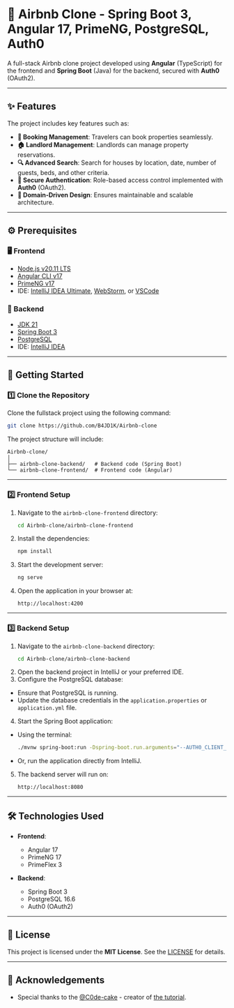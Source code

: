 # 🌟 Airbnb Clone - Spring Boot 3, Angular 17, PrimeNG, PostgreSQL, Auth0

A full-stack Airbnb clone project developed using **Angular** (TypeScript) for the frontend and **Spring Boot** (Java) for the backend, secured with **Auth0** (OAuth2).

---

## ✨ Features

The project includes key features such as:
- **📅 Booking Management**: Travelers can book properties seamlessly.
- **🏠 Landlord Management**: Landlords can manage property reservations.
- **🔍 Advanced Search**: Search for houses by location, date, number of guests, beds, and other criteria.
- **🔐 Secure Authentication**: Role-based access control implemented with **Auth0** (OAuth2).
- **🏢 Domain-Driven Design**: Ensures maintainable and scalable architecture.

---

## ⚙️ Prerequisites

### 🖥️ Frontend
- [Node.js v20.11 LTS](https://nodejs.org/en/)
- [Angular CLI v17](https://angular.io/cli)
- [PrimeNG v17](https://primeng.org/)
- IDE: [IntelliJ IDEA Ultimate](https://www.jetbrains.com/idea/), [WebStorm](https://www.jetbrains.com/webstorm/), or [VSCode](https://code.visualstudio.com/)

### 💾 Backend
- [JDK 21](https://jdk.java.net/21/)
- [Spring Boot 3](https://spring.io/projects/spring-boot)
- [PostgreSQL](https://www.postgresql.org/)
- IDE: [IntelliJ IDEA](https://www.jetbrains.com/idea/)

---

## 🚀 Getting Started

### 1️⃣ Clone the Repository

Clone the fullstack project using the following command:
```bash
git clone https://github.com/B4JD1K/Airbnb-clone
```

The project structure will include:
```
Airbnb-clone/
│
├── airbnb-clone-backend/   # Backend code (Spring Boot)
└── airbnb-clone-frontend/  # Frontend code (Angular)
```

---

### 2️⃣ Frontend Setup

1. Navigate to the `airbnb-clone-frontend` directory:
    ```bash
    cd Airbnb-clone/airbnb-clone-frontend
    ```
2. Install the dependencies:
    ```bash
    npm install
    ```
3. Start the development server:
    ```bash
    ng serve
    ```
4. Open the application in your browser at:
    ```text
    http://localhost:4200
    ```

---

### 3️⃣ Backend Setup

1. Navigate to the `airbnb-clone-backend` directory:
    ```bash
    cd Airbnb-clone/airbnb-clone-backend
    ```
2. Open the backend project in IntelliJ or your preferred IDE.
3. Configure the PostgreSQL database:
  - Ensure that PostgreSQL is running.
  - Update the database credentials in the `application.properties` or `application.yml` file.
4. Start the Spring Boot application:
  - Using the terminal:
    ```bash
    ./mvnw spring-boot:run -Dspring-boot.run.arguments="--AUTH0_CLIENT_ID=<client-id> --AUTH0_CLIENT_SECRET=<client-secret>"
    ```
  - Or, run the application directly from IntelliJ.
5. The backend server will run on:
    ```text
    http://localhost:8080
    ```

---

## 🛠️ Technologies Used

- **Frontend**:
  - Angular 17
  - PrimeNG 17
  - PrimeFlex 3


- **Backend**:
  - Spring Boot 3
  - PostgreSQL 16.6
  - Auth0 (OAuth2)

---

## 📄 License

This project is licensed under the **MIT License**. See the [LICENSE](https://opensource.org/license/mit) for details.

---

## 🙌 Acknowledgements

- Special thanks to the [@C0de-cake](https://github.com/@C0de-cake) - creator of [the tutorial](https://youtu.be/XriUV06Hkow).
